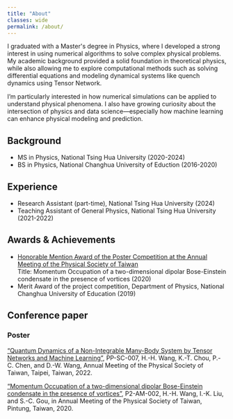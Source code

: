```yaml
---
title: "About"
classes: wide
permalink: /about/
---
```


I graduated with a Master's degree in Physics, where I developed a strong interest in using numerical algorithms to solve complex physical problems. My academic background provided a solid foundation in theoretical physics, while also allowing me to explore computational methods such as solving differential equations and modeling dynamical systems like quench dynamics using Tensor Network.

I’m particularly interested in how numerical simulations can be applied to understand physical phenomena. I also have growing curiosity about the intersection of physics and data science—especially how machine learning can enhance physical modeling and prediction.

## Background
- MS in Physics, National Tsing Hua University (2020-2024)
- BS in Physics, National Changhua University of Eduction (2016-2020)

## Experience
- Research Assistant (part-time), National Tsing Hua University (2024)
- Teaching Assistant of General Physics, National Tsing Hua University (2021-2022)

## Awards & Achievements
- [Honorable Mention Award of the Poster Competition at the Annual Meeting of the Physical Society of Taiwan][Honorable-Mention-Poster_TPS-2020]\
Title: Momentum Occupation of a two-dimensional dipolar Bose-Einstein condensate in the presence of vortices (2020)
- Merit Award of the project competition, Department of Physics, National Changhua University of Education (2019)

## Conference paper
### Poster
[“Quantum Dynamics of a Non-Integrable Many-Body System by Tensor Networks and Machine Learning”][Quantum-Dynamics-non-integrable-TN-ML], PP-SC-007, H.-H. Wang, K.-T. Chou, P.-C. Chen, and D.-W. Wang, Annual Meeting of the Physical Society of Taiwan, Taipei, Taiwan, 2022.

[“Momentum Occupation of a two-dimensional dipolar Bose-Einstein condensate in the presence of vortices”][dipolar-BEC-2D-vortices], P2-AM-002, H.-H. Wang, I.-K. Liu, and S.-C. Gou,  in Annual Meeting of the Physical Society of Taiwan, Pintung, Taiwan, 2020.

[Honorable-Mention-Poster_TPS-2020]: https://tps2020.conf.tw/site/news_show.aspx?sid=1312&lang=en&pid=221#a12
[Quantum-Dynamics-non-integrable-TN-ML]: https://tps2022.conf.tw/site/order/1396/paperpreview.aspx?pid=0874
[dipolar-BEC-2D-vortices]: https://tps2020.conf.tw/site/order/1312/Poster.aspx?sid=1312&lang=en


